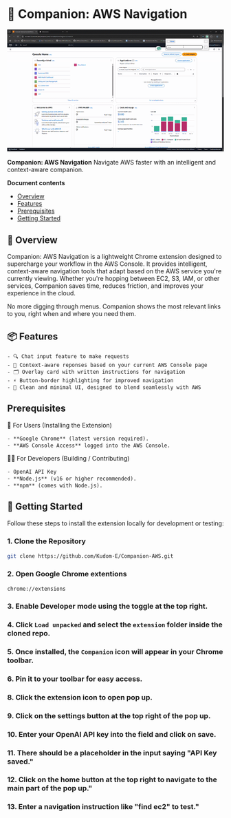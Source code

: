 # 🧭 Companion: AWS Navigation

![Demo GIF](demo/Demo.gif)

**Companion: AWS Navigation**
Navigate AWS faster with an intelligent and context-aware companion.

**Document contents**

- [Overview](#-overview)
- [Features](#-features)
- [Prerequisites](#prerequisites)
- [Getting Started](#-getting-started)

## 📌 Overview

Companion: AWS Navigation is a lightweight Chrome extension designed to supercharge your workflow in the AWS Console. It provides intelligent, context-aware navigation tools that adapt based on the AWS service you're currently viewing. Whether you're hopping between EC2, S3, IAM, or other services, Companion saves time, reduces friction, and improves your experience in the cloud.

No more digging through menus. Companion shows the most relevant links to you, right when and where you need them.

## 📦 Features

    - 🔍 Chat input feature to make requests
    - 🧠 Context-aware reponses based on your current AWS Console page
    - 🗂️ Overlay card with written instructions for navigation
    - ⚡ Button-border highlighting for improved navigation
    - 🌙 Clean and minimal UI, designed to blend seamlessly with AWS

## Prerequisites

🧩 For Users (Installing the Extension)

    - **Google Chrome** (latest version required).
    - **AWS Console Access** logged into the AWS Console.

👨‍💻 For Developers (Building / Contributing)

    - OpenAI API Key
    - **Node.js** (v16 or higher recommended).
    - **npm** (comes with Node.js).

## 🚀 Getting Started

Follow these steps to install the extension locally for development or testing:

### **1. Clone the Repository**

```bash
git clone https://github.com/Kudom-E/Companion-AWS.git

```

### **2. Open Google Chrome extentions**

    chrome://extensions

### **3. Enable **Developer mode** using the toggle at the top right.**

### **4. Click `Load unpacked` and select the `extension` folder inside the cloned repo.**

### **5. Once installed, the `Companion` icon will appear in your Chrome toolbar.**

### **6. Pin it to your toolbar for easy access.**

### **8. Click the extension icon to open pop up.**

### **9. Click on the settings button at the top right of the pop up.**

### **10. Enter your OpenAI API key into the field and click on save.**

### **11. There should be a placeholder in the input saying "API Key saved."**

### **12. Click on the home button at the top right to navigate to the main part of the pop up."**

### **13. Enter a navigation instruction like "find ec2" to test."**
